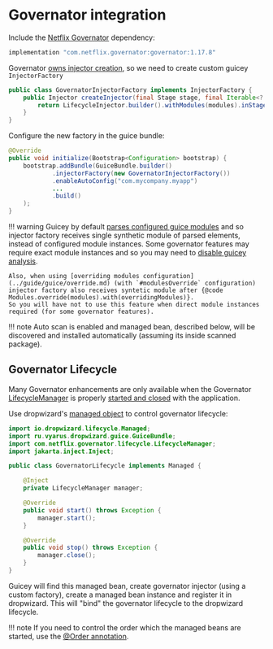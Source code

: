 # Governator integration

Include the [Netflix Governator](https://github.com/Netflix/governator) dependency:

```groovy
implementation "com.netflix.governator:governator:1.17.8"
```

Governator [owns injector creation](https://github.com/Netflix/governator/wiki/Getting-Started#quick-start), 
so we need to create custom guicey `InjectorFactory`

```java
public class GovernatorInjectorFactory implements InjectorFactory {
    public Injector createInjector(final Stage stage, final Iterable<? extends Module> modules) {
        return LifecycleInjector.builder().withModules(modules).inStage(stage).build().createInjector();
    }
}
```

Configure the new factory in the guice bundle:

```java
@Override
public void initialize(Bootstrap<Configuration> bootstrap) {
    bootstrap.addBundle(GuiceBundle.builder()
            .injectorFactory(new GovernatorInjectorFactory())
            .enableAutoConfig("com.mycompany.myapp")
            ...
            .build()
    );
}
```    

!!! warning
    Guicey by default [parses configured guice modules](../guide/guice/module-analysis.md#modules-analysis)
    and so injector factory receives single synthetic module of parsed elements, instead of 
    configured module instances. Some governator features may require exact module instances and so
    you may need to [disable guicey analysis](../guide/guice/module-analysis.md#disabling-analysis).    
    
    Also, when using [overriding modules configuration](../guide/guice/override.md) (with `#modulesOverride` configuration)
    injector factory also receives syntetic module after {@code Modules.override(modules).with(overridingModules)}.
    So you will have not to use this feature when direct module instances required (for some governator features).  

!!! note
    Auto scan is enabled and managed bean, described below, will be discovered and installed automatically (assuming its inside scanned package).

## Governator Lifecycle
Many Governator enhancements are only available when the Governator [LifecycleManager](http://netflix.github.io/governator/javadoc/index.html?com/netflix/governator/lifecycle/LifecycleManager.html) 
is properly [started and closed](https://github.com/Netflix/governator/wiki/Getting-Started#just-a-bit-more) 
with the application. 

Use dropwizard's [managed object](http://dropwizard.io/manual/core.html#managed-objects) 
to control governator lifecycle:

```java
import io.dropwizard.lifecycle.Managed;
import ru.vyarus.dropwizard.guice.GuiceBundle;
import com.netflix.governator.lifecycle.LifecycleManager;
import jakarta.inject.Inject;

public class GovernatorLifecycle implements Managed {

    @Inject
    private LifecycleManager manager;

    @Override
    public void start() throws Exception {
        manager.start();
    }

    @Override
    public void stop() throws Exception {
        manager.close();
    }
}

```

Guicey will find this managed bean, create governator injector (using a custom factory), create a managed bean instance and register it in dropwizard. 
This will "bind" the governator lifecycle to the dropwizard lifecycle.

!!! note
    If you need to control the order which the managed beans are started, use the [@Order annotation](../guide/ordering.md). 
